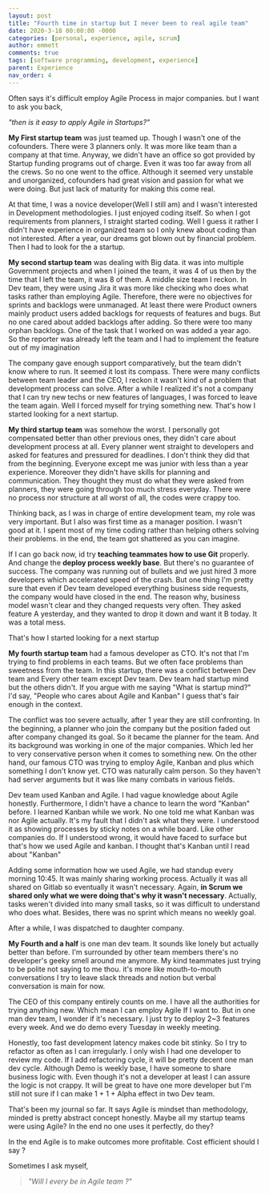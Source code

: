 ```yaml
---
layout: post
title: "Fourth time in startup but I never been to real agile team"
date: 2020-3-18 00:00:00 -0000
categories: [personal, experience, agile, scrum]
author: emmett
comments: true
tags: [software programming, development, experience]
parent: Experience
nav_order: 4
---
```

Often says it's difficult employ Agile Process in major companies. but I want to ask you back,

 <i>"then is it easy to apply Agile in Startups?"</i>

<b>My First startup team</b> was just teamed up. Though I wasn't one of the cofounders. There were 3 planners only. It was more like team than a company at that time. Anyway, we didn't have an office so got provided by Startup funding programs out of charge. Even it was too far away from all the crews. So no one went to the office. Although it seemed very unstable and unorganized, cofounders had great vision and passion for what we were doing. But just lack of maturity for making this come real.

At that time, I was a novice developer(Well I still am) and I wasn't interested in Development methodologies. I just enjoyed coding itself. So when I got requirements from planners, I straight started coding. Well I guess it rather I didn't have experience in organized team so I only knew about coding than not interested. After a year, our dreams got blown out by financial problem. Then I had to look for the a startup.

<b>My second startup team</b> was dealing with Big data. it was into multiple Government projects and when I joined the team, it was 4 of us then by the time that I left the team, it was 8 of them. A middle size team I reckon. In Dev team, they were using Jira it was more like checking who does what tasks rather than employing Agile. Therefore, there were no objectives for sprints and backlogs were unmanaged. At least there were Product owners mainly product users added backlogs for requests of features and bugs. But no one cared about added backlogs after adding. So there were too many orphan backlogs. One of the task that I worked on was added a year ago. So the reporter was already left the team and I had to implement the feature out of my imagination

The company gave enough support comparatively, but the team didn't know where to run. It seemed it lost its compass. There were many conflicts between team leader and the CEO, I reckon it wasn't kind of a problem that development process can solve. After a while I realized it's not a company that I can try new techs or new features of languages, I was forced to leave the team again. Well I forced myself for trying something new. That's how I started looking for a next startup.

<b>My third startup team</b> was somehow the worst. I personally got compensated better than other previous ones, they didn't care about development process at all. Every planner went straight to developers and asked for features and pressured for deadlines. I don't think they did that from the beginning. Everyone except me was junior with less than a year experience. Moreover they didn't have skills for planning and communication. They thought they must do what they were asked from planners, they were going through too much stress everyday. There were no process nor structure at all worst of all, the codes were crappy too.

Thinking back, as I was in charge of entire development team, my role was very important. But I also was first time as a manager position. I wasn't good at it. I spent most of my time coding rather than helping others solving their problems. in the end, the team got shattered as you can imagine.

If I can go back now, id try <b>teaching teammates how to use Git</b> properly. And change the <b>deploy process weekly base</b>. But there's no guarantee of success. The company was running out of bullets and we just hired 3 more developers which accelerated speed of the crash. But one thing I'm pretty sure that even if Dev team developed everything business side requests, the company would have closed in the end. The reason why, business model wasn't clear and they changed requests very often. They asked feature A yesterday, and they wanted to drop it down and want it B today. It was a total mess.

That's how I started looking for a next startup

<b>My fourth startup team</b> had a famous developer as CTO. It's not that I'm trying to find problems in each teams. But we often face problems than sweetness from the team. In this startup, there was a conflict between Dev team and Every other team except Dev team. Dev team had startup mind but the others didn't. If you argue with me saying "What is startup mind?" I'd say, "People who cares about Agile and Kanban" I guess that's fair enough in the context.

The conflict was too severe actually, after 1 year they are still confronting. In the beginning, a planner who join the company but the position faded out after company changed its goal. So it became the planner for the team. And its background was working in one of the major companies. Which led her to very conservative person when it comes to something new. On the other hand, our famous CTO was trying to employ Agile, Kanban and plus which something I don't know yet. CTO was naturally calm person. So they haven't had server arguments but it was like many combats in various fields.

Dev team used Kanban and Agile. I had vague knowledge about Agile honestly. Furthermore,  I didn't have a chance to learn the word "Kanban" before. I learned Kanban while we work. No one told me what Kanban was nor Agile actually. It's my fault that I didn't ask what they were. I understood it as showing processes by sticky notes on a while board. Like other companies do. If I understood wrong, it would have faced to surface but that's how we used Agile and kanban. I thought that's Kanban until I read about "Kanban"

Adding some information how we used Agile, we had standup every morning 10:45. It was mainly sharing working process. Actually it was all shared on Gitlab so eventually it wasn't necessary. Again, <b>in Scrum we shared only what we were doing that's why it wasn't necessary</b>. Actually, tasks weren't divided into many small tasks, so it was difficult to understand who does what. Besides, there was no sprint which means no weekly goal.

After a while, I was dispatched to daughter company.

<b>My Fourth and a half</b> is one man dev team. It sounds like lonely but actually better than before. I'm surrounded by other team members there's no developer's geeky smell around me anymore. My kind teammates just trying to be polite not saying to me thou. it's more like mouth-to-mouth conversations I try to leave slack threads and notion but verbal conversation is main for now.

The CEO of this company entirely counts on me. I have all the authorities for trying anything new. Which mean I can employ Agile If I want to. But in one man dev team, I wonder if it's necessary. I just try to deploy 2~3 features every week. And we do demo every Tuesday in weekly meeting.

Honestly, too fast development latency makes code bit stinky. So I try to refactor as often as I can irregularly. I only wish I had one developer to review my code. If I add refactoring cycle, it will be pretty decent one man dev cycle. Although Demo is weekly base, I have someone to share business logic with. Even though it's not a developer at least I can assure the logic is not crappy. It will be great to have one more developer but I'm still not sure if I can make 1  + 1 + Alpha effect in two Dev team.

That's been my journal so far. It says Agile is mindset than methodology, minded is pretty abstract concept honestly. Maybe all my startup teams were using Agile? In the end no one uses it perfectly, do they?

In the end Agile is to make outcomes more profitable. Cost efficient should I say ?

Sometimes I ask myself,

> <i>"Will I every be in Agile team ?"</i>